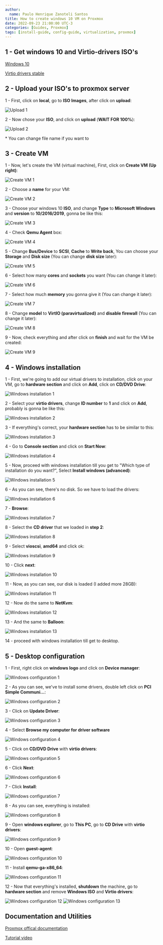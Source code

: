 ```yaml
---
author:
  name: Paulo Henrique Zanoteli Santos
title: How to create windows 10 VM on Proxmox
date: 2022-09-23 21:00:00 UTC-3
categories: [Guides, Proxmox]
tags: [install-guide, config-guide, virtualization, proxmox]
---
```


## 1 - Get windows 10 and Virtio-drivers ISO's

[Windows 10](https://www.microsoft.com/pt-br/software-download/windows10)

[Virtio drivers stable](https://fedorapeople.org/groups/virt/virtio-win/direct-downloads/stable-virtio/virtio-win.iso)

## 2 - Upload your ISO's to proxmox server

1 - First, click on **local**, go to **ISO Images**, after click on **upload**:

![Upload 1](/assets/img/posts/2022-09-23-how-to-create-windows-10-VM-on-proxmox/1.png)

2 - Now chose your **ISO**, and click on **upload** (**WAIT FOR 100%**):

![Upload 2](/assets/img/posts/2022-09-23-how-to-create-windows-10-VM-on-proxmox/2.png)

\* You can change file name if you want to

## 3 - Create VM

1 - Now, let's create the VM (virtual machine), First, click on **Create VM (Up right)**:

![Create VM 1](/assets/img/posts/2022-09-23-how-to-create-windows-10-VM-on-proxmox/3.png)

2 - Choose a **name** for your VM:

![Create VM 2](/assets/img/posts/2022-09-23-how-to-create-windows-10-VM-on-proxmox/4.png)

3 - Choose your windows 10 **ISO**, and change **Type** to **Microsoft Windows** and **version** to **10/2016/2019**, gonna be like this:

![Create VM 3](/assets/img/posts/2022-09-23-how-to-create-windows-10-VM-on-proxmox/5.png)

4 - Check **Qemu Agent** box: 

![Create VM 4](/assets/img/posts/2022-09-23-how-to-create-windows-10-VM-on-proxmox/6.png)

5 - Change **Bus/Device** to **SCSI**, **Cache** to **Write back**, You can choose your **Storage** and **Disk size** (You can change **disk size** later):

![Create VM 5](/assets/img/posts/2022-09-23-how-to-create-windows-10-VM-on-proxmox/7.png)

6 - Select how many **cores** and **sockets** you want (You can change it later):

![Create VM 6](/assets/img/posts/2022-09-23-how-to-create-windows-10-VM-on-proxmox/8.png)

7 - Select how much **memory** you gonna give it (You can change it later):

![Create VM 7](/assets/img/posts/2022-09-23-how-to-create-windows-10-VM-on-proxmox/9.png)

8 - Change **model** to **VirtIO (paravirtualized)** and **disable firewall** (You can change it later):

![Create VM 8](/assets/img/posts/2022-09-23-how-to-create-windows-10-VM-on-proxmox/10.png)

9 - Now, check everything and after click on **finish** and wait for the VM be created:

![Create VM 9](/assets/img/posts/2022-09-23-how-to-create-windows-10-VM-on-proxmox/11.png)

## 4 - Windows installation

1 - First, we're going to add our virtual drivers to installation, click on your VM, go to **hardware section** and click on **Add**, click on **CD/DVD Drive**:

![Windows installation 1](/assets/img/posts/2022-09-23-how-to-create-windows-10-VM-on-proxmox/12.png)

2 - Select your **virtio drivers**, change **ID number** to **1** and click on **Add**, probably is gonna be like this:

![Windows installation 2](/assets/img/posts/2022-09-23-how-to-create-windows-10-VM-on-proxmox/13.png)

3 - If everything's correct, your **hardware section** has to be similar to this:

![Windows installation 3](/assets/img/posts/2022-09-23-how-to-create-windows-10-VM-on-proxmox/14.png)

4 - Go to **Console section** and click on **Start Now**:

![Windows installation 4](/assets/img/posts/2022-09-23-how-to-create-windows-10-VM-on-proxmox/15.png)

5 - Now, proceed with windows installation till you get to "Which type of installation do you want?", Select **Install windows (advanced)**:

![Windows installation 5](/assets/img/posts/2022-09-23-how-to-create-windows-10-VM-on-proxmox/16.png)

6 - As you can see, there's no disk. So we have to load the drivers:

![Windows installation 6](/assets/img/posts/2022-09-23-how-to-create-windows-10-VM-on-proxmox/17.png)

7 - **Browse**:

![Windows installation 7](/assets/img/posts/2022-09-23-how-to-create-windows-10-VM-on-proxmox/18.png)

8 - Select the **CD driver** that we loaded in **step 2**:

![Windows installation 8](/assets/img/posts/2022-09-23-how-to-create-windows-10-VM-on-proxmox/19.png)

9 - Select **vioscsi**, **amd64** and click ok:

![Windows installation 9](/assets/img/posts/2022-09-23-how-to-create-windows-10-VM-on-proxmox/20.png)

10 - Click **next**:

![Windows installation 10](/assets/img/posts/2022-09-23-how-to-create-windows-10-VM-on-proxmox/21.png)

11 - Now, as you can see, our disk is loaded (I added more 28GB):

![Windows installation 11](/assets/img/posts/2022-09-23-how-to-create-windows-10-VM-on-proxmox/22.png)

12 - Now do the same to **NetKvm**:

![Windows installation 12](/assets/img/posts/2022-09-23-how-to-create-windows-10-VM-on-proxmox/23.png)

13 - And the same to **Balloon**:

![Windows installation 13](/assets/img/posts/2022-09-23-how-to-create-windows-10-VM-on-proxmox/24.png)

14 - proceed with windows installation till get to desktop.

## 5 - Desktop configuration

1 - First, right click on **windows logo** and click on **Device manager**:

![Windows configuration 1](/assets/img/posts/2022-09-23-how-to-create-windows-10-VM-on-proxmox/25.png)

2 - As you can see, we've to install some drivers, double left click on **PCI Simple Communi...**:

![Windows configuration 2](/assets/img/posts/2022-09-23-how-to-create-windows-10-VM-on-proxmox/26.png)

3 - Click on **Update Driver**:

![Windows configuration 3](/assets/img/posts/2022-09-23-how-to-create-windows-10-VM-on-proxmox/27.png)

4 - Select **Browse my computer for driver software**

![Windows configuration 4](/assets/img/posts/2022-09-23-how-to-create-windows-10-VM-on-proxmox/28.png)

5 - Click on **CD/DVD Drive** with **virtio drivers**: 

![Windows configuration 5](/assets/img/posts/2022-09-23-how-to-create-windows-10-VM-on-proxmox/29.png)

6 - Click **Next**:

![Windows configuration 6](/assets/img/posts/2022-09-23-how-to-create-windows-10-VM-on-proxmox/30.png)

7 - Click **Install**:

![Windows configuration 7](/assets/img/posts/2022-09-23-how-to-create-windows-10-VM-on-proxmox/31.png)

8 - As you can see, everything is installed:

![Windows configuration 8](/assets/img/posts/2022-09-23-how-to-create-windows-10-VM-on-proxmox/32.png)

9 - Open **windows explorer**, go to **This PC**, go to **CD Drive** with **virtio drivers**:

![Windows configuration 9](/assets/img/posts/2022-09-23-how-to-create-windows-10-VM-on-proxmox/33.png)

10 - Open **guest-agent**:

![Windows configuration 10](/assets/img/posts/2022-09-23-how-to-create-windows-10-VM-on-proxmox/34.png)

11 - Install **qemu-ga-x86_64**:

![Windows configuration 11](/assets/img/posts/2022-09-23-how-to-create-windows-10-VM-on-proxmox/35.png)

12 - Now that everything's installed, **shutdown** the machine, go to **hardware section** and remove **Windows ISO** and **Virtio drivers**:

![Windows configuration 12](/assets/img/posts/2022-09-23-how-to-create-windows-10-VM-on-proxmox/36.png)
![Windows configuration 13](/assets/img/posts/2022-09-23-how-to-create-windows-10-VM-on-proxmox/37.png)

## Documentation and Utilities

[Proxmox offical documentation](https://pve.proxmox.com/pve-docs/)

[Tutorial video](https://www.youtube.com/watch?v=6c-6xBkD2J4&ab_channel=TechnoTim)
